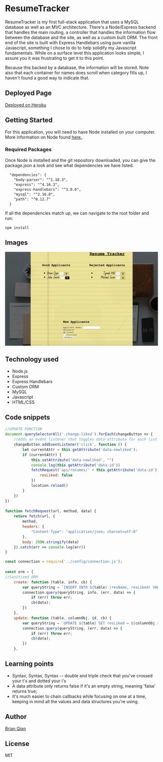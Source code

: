 # ResumeTracker

ResumeTracker is my first full-stack application that uses a MySQL database as well as an MVC architecture. There's a Node/Express backend that handles the main routing, a controller that handles the information flow between the database and the site, as well as a custom built ORM. The front end of the site is built with Express Handlebars using pure vanilla Javascript, something I chose to do to help solidify my Javascript fundamentals. While on a surface level this application looks simple, I assure you it was frustrating to get it to this point.

Because this backed by a database, the information will be stored. Note also that each container for names does scroll when category fills up, I haven't found a good way to indicate that.

## Deployed Page

[Deployed on Heroku](https://bq-berkeley-resumetracker.herokuapp.com/)

## Getting Started

For this application, you will need to have Node installed on your computer. More information on Node found [here.](https://nodejs.org/en/). 

### Required Packages

Once Node is installed and the git repository downloaded, you can give the package.json a look and see what dependencies we have listed.
```
  "dependencies": {
    "body-parser": "^1.18.3",
    "express": "^4.16.3",
    "express-handlebars": "^3.0.0",
    "mysql": "^2.16.0",
    "path": "^0.12.7"
  }
```

If all the dependencies match up, we can navigate to the root folder and run:
```
npm install
```

## Images

![ResumeTracker](./public/assets/img/ResumeTrackerSS.png)

## Technology used

* Node.js
* Express
* Express Handlebars
* Custom ORM
* MySQL
* Javascript
* HTML/CSS

## Code snippets

```Javascript
//UPDATE FUNCTION
document.querySelectorAll('.change-liked').forEach(changeButton => {
    //Adds an event listener that toggles data attribute for each list item and updates the database accordingly
    changeButton.addEventListener('click', function () {
        let currentAttr = this.getAttribute('data-newliked');
        if (currentAttr) {
            this.setAttribute('data-newliked', "")
            console.log(this.getAttribute('data-id'))
            fetchRequest('api/resumes/' + this.getAttribute('data-id'), 'PUT', {
                resLiked: false
            })
            location.reload()
        } 
    })
})

function fetchRequest(url, method, data) {
    return fetch(url, {
        method,
        headers: {
            "Content-Type": "application/json; charset=utf-8"
        },
        body: JSON.stringify(data)
    }).catch(err => console.log(err))
}
```

``` Javascript
const connection = require('../config/connection.js');

const orm = {
//Sanitized ORM
    create: function (table, info, cb) {
        var queryString = `INSERT INTO ${table} (resName, resLiked) VALUES (?, ?)`;
        connection.query(queryString, info, (err, data) => {
            if (err) throw err;
            cb(data);
        })
    },
    update: function (table, columnObj, id, cb) {
        var queryString = `UPDATE ${table} SET resLiked = ${columnObj.resLiked} WHERE id = ${id}`;
        connection.query(queryString, (err, data) => {
            if (err) throw err;
            cb(data);
        })
    },
 ```

## Learning points

* Syntax, Syntax, Syntax -- double and triple check that you've crossed your t's and dotted your i's
* A data attribute only returns false if it's an empty string, meaning 'false' returns true;
* It's much easier to chain callbacks while focusing on one at a time, keeping in mind all the values and data structures you're using.

## Author

[Brian Qian](https://github.com/brianq0)

## License

MIT